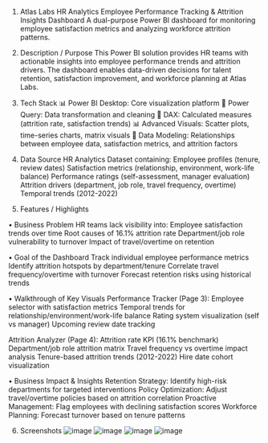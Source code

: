 1. Atlas Labs HR Analytics
Employee Performance Tracking & Attrition Insights Dashboard
A dual-purpose Power BI dashboard for monitoring employee satisfaction metrics and analyzing workforce attrition patterns.

2. Description / Purpose
This Power BI solution provides HR teams with actionable insights into employee performance trends and attrition drivers. The dashboard enables data-driven decisions for talent retention, satisfaction improvement, and workforce planning at Atlas Labs.

3. Tech Stack
📊 Power BI Desktop: Core visualization platform
🔄 Power Query: Data transformation and cleaning
🧠 DAX: Calculated measures (attrition rate, satisfaction trends)
📊 Advanced Visuals: Scatter plots, time-series charts, matrix visuals
🔗 Data Modeling: Relationships between employee data, satisfaction metrics, and attrition factors

4. Data Source
HR Analytics Dataset containing:
Employee profiles (tenure, review dates)
Satisfaction metrics (relationship, environment, work-life balance)
Performance ratings (self-assessment, manager evaluation)
Attrition drivers (department, job role, travel frequency, overtime)
Temporal trends (2012-2022)

5. Features / Highlights
   
• Business Problem
HR teams lack visibility into:
Employee satisfaction trends over time
Root causes of 16.1% attrition rate
Department/job role vulnerability to turnover
Impact of travel/overtime on retention

• Goal of the Dashboard
Track individual employee performance metrics
Identify attrition hotspots by department/tenure
Correlate travel frequency/overtime with turnover
Forecast retention risks using historical trends

• Walkthrough of Key Visuals
Performance Tracker (Page 3):
Employee selector with satisfaction metrics
Temporal trends for relationship/environment/work-life balance
Rating system visualization (self vs manager)
Upcoming review date tracking

Attrition Analyzer (Page 4):
Attrition rate KPI (16.1% benchmark)
Department/job role attrition matrix
Travel frequency vs overtime impact analysis
Tenure-based attrition trends (2012-2022)
Hire date cohort visualization

• Business Impact & Insights
Retention Strategy: Identify high-risk departments for targeted interventions
Policy Optimization: Adjust travel/overtime policies based on attrition correlation
Proactive Management: Flag employees with declining satisfaction scores
Workforce Planning: Forecast turnover based on tenure patterns

6. Screenshots
   ![image](https://github.com/user-attachments/assets/8ae3ae17-d397-4f86-bde5-dc149e26e6e1)
   ![image](https://github.com/user-attachments/assets/ac91bfc5-1370-4513-8d87-86929a0c4279)
   ![image](https://github.com/user-attachments/assets/e91da42b-8084-41ac-8e03-0de41375d372)
   ![image](https://github.com/user-attachments/assets/9432251e-ebf8-4b9d-bfca-d492d0ed6184)



